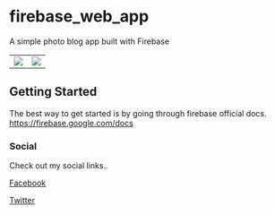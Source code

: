 # firebase_web_app
A simple photo blog app built with Firebase

| | |
|-------------------------|-------------------------|
| <img src = "https://user-images.githubusercontent.com/21126965/57147700-d2051e80-6de5-11e9-87a1-fc4710b56eb6.png"> | <img src = "https://user-images.githubusercontent.com/21126965/57147400-1b08a300-6de5-11e9-8984-1073433ee63e.png"> |

## Getting Started

The best way to get started is by going through firebase official docs.
https://firebase.google.com/docs

### Social

Check out my social links..

<a href = "https://www.facebook.com/sree.dhannu?"> Facebook </a>

<a href = "https://twitter.com/Mohan_117" > Twitter </a>

